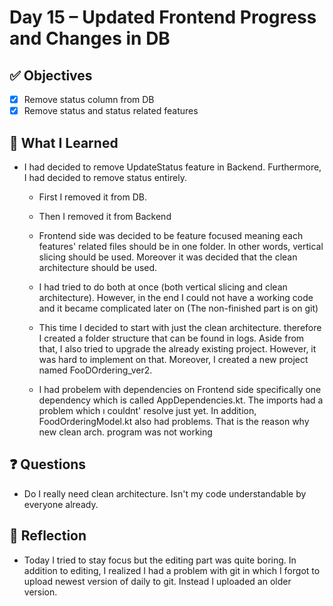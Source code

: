 # Day 15 – Updated Frontend Progress and Changes in DB
## ✅ Objectives
- [x] Remove status column from DB
- [x] Remove status and status related features

## 📘 What I Learned
- I had decided to remove UpdateStatus feature in Backend. Furthermore, I had decided to remove status entirely.
  - First I removed it from DB.
  - Then I removed it from Backend
  -  Frontend side was decided to be feature focused meaning each features' related files should be in one folder. In other words, vertical slicing should be used. Moreover it was decided that the clean architecture should be used.
    
    - I had tried to do both at once (both vertical slicing and clean architecture). However, in the end I could not have a working code and it became complicated later on (The non-finished part is on git)
    - This time I decided to start with just the clean architecture. therefore I created a folder structure that can be found in logs. Aside from that, I also tried to upgrade the already existing project. However, it was hard to implement on that. Moreover, I created a new project named FooDOrdering_ver2.
    -  I had probelem with dependencies on Frontend side specifically one dependency which is called AppDependencies.kt. The imports had a problem which ı couldnt' resolve just yet. In addition, FoodOrderingModel.kt also had problems. That is the reason why new clean arch. program was not working

## ❓ Questions
- Do I really need clean architecture. Isn't my code understandable by everyone already.

## 💬 Reflection
- Today I tried to stay focus but the editing part was quite boring. In addition to editing, I realized I had a problem with git in which I forgot to upload newest version of daily to git. Instead I uploaded an older version.
